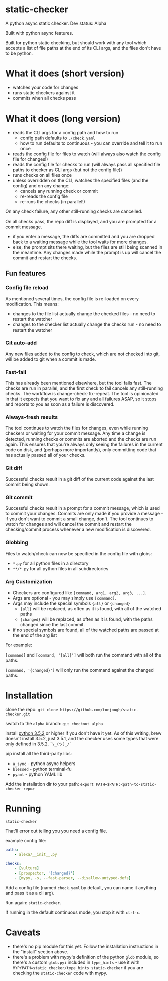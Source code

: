 # static-checker
A python async static checker.  Dev status: Alpha

Built with python async features.

Built for python static checking, but should work with any tool which accepts a list of file paths at the end of its CLI args, and the files don't have to be python.

# What it does (short version)

* watches your code for changes
* runs static checkers against it
* commits when all checks pass

# What it does (long version)

* reads the CLI args for a config path and how to run
  * config path defaults to `./check.yaml`
  * how to run defaults to continuous - you can override and tell it to run once
* reads the config file for files to watch (will always also watch the config file for changes!)
* reads the config file for checks to run (will always pass all specified file paths to checker as CLI args (but not the config file))
* runs checks on all files once
* unless overridden on the CLI, watches the specified files (and the config) and on any change:
  * cancels any running check or commit
  * re-reads the config file
  * re-runs the checks (in parallel!)

On any check failure, any other still-running checks are cancelled.

On all checks pass, the repo diff is displayed, and you are prompted for a commit message.
* if you enter a message, the diffs are committed and you are dropped back to a waiting message while the tool waits for more changes.
* else, the prompt sits there waiting, but the files are still being scanned in the meantime.  Any changes made while the prompt is up will cancel the commit and restart the checks.

## Fun features
### Config file reload
As mentioned several times, the config file is re-loaded on every modification.  This means:
* changes to the file list actually change the checked files - no need to restart the watcher
* changes to the checker list actually change the checks run - no need to restart the watcher

### Git auto-add
Any new files added to the config to check, which are not checked into git, will be added to git when a commit is made.

### Fast-fail
This has already been mentioned elsewhere, but the tool fails fast.  The checks are run in parallel, and the first check to fail cancels any still-running checks.  The workflow is change-check-fix-repeat.  The tool is opinionated in that it expects that you want to fix any and all failures ASAP, so it stops and reports to you as soon as a failure is discovered.

### Always-fresh results
The tool continues to watch the files for changes, even while running checkers or waiting for your commit message.  Any time a change is detected, running checks or commits are aborted and the checks are run again.  This ensures that you're always only seeing the failures in the current code on disk, and (perhaps more importantly), only committing code that has actually passed all of your checks.

### Git diff
Successful checks result in a git diff of the current code against the last commit being shown.

### Git commit
Successful checks result in a prompt for a commit message, which is used to commit your changes.  Commits are only made if you provide a message - if you don't want to commit a small change, don't.  The tool continues to watch for changes and will cancel the commit and restart the checking/commit process whenever a new modification is discovered.

### Globbing
Files to watch/check can now be specified in the config file with globs:
* `*.py` for all python files in a directory
* `**/*.py` for all python files in all subdirectories

### Arg Customization
* Checkers are configured like `[command, arg1, arg2, arg3, ...]`.
* Args are optional - you may simply use `[command]`.
* Args may include the special symbols `{all}` or `{changed}`
  * `{all}` will be replaced, as often as it is found, with all of the watched paths
  * `{changed}` will be replaced, as often as it is found, with the paths changed since the last commit.
* if no special symbols are found, all of the watched paths are passed at the end of the arg list

For example:

`[command]` and `[command, '{all}']` will both run the command with all of the paths.

`[command, '{changed}']` will only run the command against the changed paths.


# Installation
clone the repo: `git clone https://github.com/toejough/static-checker.git`

switch to the `alpha` branch: `git checkout alpha`

install [python 3.5.2](https://www.python.org/downloads/release/python-352/) or higher if you don't have it yet.  As of this writing, brew doesn't install 3.5.2, just 3.5.1, and the checker uses some types that were only defined in 3.5.2.  `¯\_(ツ)_/¯`

pip install all the third-party libs:

* `a_sync` - python async helpers
* `blessed` - python terminal-fu
* `pyaml` - python YAML lib

Add the installation dir to your path:
`export PATH=$PATH:<path-to-static-checker-repo>`

# Running
`static-checker`

That'll error out telling you you need a config file.

example config file:
```yaml
paths:
    - alexa/__init__.py

checks:
    - [vulture]
    - [prospector, '{changed}']
    - [mypy, -s, --fast-parser, --disallow-untyped-defs]
```

Add a config file (named `check.yaml` by default, you can name it anything and pass it as a cli arg).

Run again: `static-checker`.

If running in the default continuous mode, you stop it with `ctrl-c`.

# Caveats
* there's no pip module for this yet.  Follow the installation instructions in the "install" section above.
* there's a problem with mypy's definition of the python `glob` module, so there's a custom `glob.pyi` included in `type_hints` - use it with `MYPYPATH=static_checker/type_hints static-checker` if you are checking the `static-checker` code with mypy.
